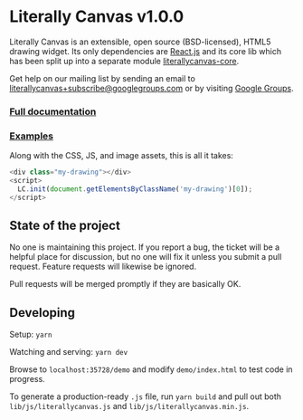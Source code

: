 Literally Canvas v1.0.0
=======================

Literally Canvas is an extensible, open source (BSD-licensed), HTML5 drawing
widget. Its only dependencies are [React.js](http://facebook.github.io/react/) and its core lib which has been split up into a separate module [literallycanvas-core](https://github.com/literallycanvas/literallycanvas-core/).

Get help on our mailing list by sending an email to
[literallycanvas+subscribe@googlegroups.com](mailto:literallycanvas+subscribe@googlegroups.com)
or by visiting [Google Groups](https://groups.google.com/forum/#!forum/literallycanvas).

### [Full documentation](http://literallycanvas.com)

### [Examples](http://github.com/literallycanvas/literallycanvas-demos)

Along with the CSS, JS, and image assets, this is all it takes:

```javascript
<div class="my-drawing"></div>
<script>
  LC.init(document.getElementsByClassName('my-drawing')[0]);
</script>
```

State of the project
--------------------

No one is maintaining this project. If you report a bug, the ticket will be a
helpful place for discussion, but no one will fix it unless you submit a pull
request. Feature requests will likewise be ignored.

Pull requests will be merged promptly if they are basically OK.

Developing
----------

Setup: `yarn`

Watching and serving: `yarn dev`

Browse to `localhost:35728/demo` and modify `demo/index.html` to test code
in progress.

To generate a production-ready `.js` file, run `yarn build` and pull out both
`lib/js/literallycanvas.js` and `lib/js/literallycanvas.min.js`.
